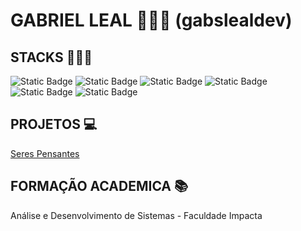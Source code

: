 # GABRIEL LEAL 👨🏾‍🚀 (gabslealdev)

## STACKS 👨🏾‍💻
![Static Badge](https://img.shields.io/badge/SQLSERVER-blue)  ![Static Badge](https://img.shields.io/badge/DOTNET-CORE-purple)  ![Static Badge](https://img.shields.io/badge/HTML5-yellow)
![Static Badge](https://img.shields.io/badge/CSS3-blue) ![Static Badge](https://img.shields.io/badge/JAVASCRIPT-orange) ![Static Badge](https://img.shields.io/badge/PYTHON-navy)

## PROJETOS 💻
[Seres Pensantes](https://github.com/gabslealdev/SerPensante) 

## FORMAÇÃO ACADEMICA 📚
Análise e Desenvolvimento de Sistemas - Faculdade Impacta 


